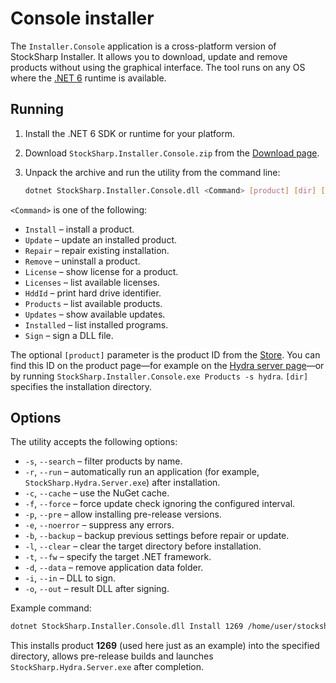 # Console installer

The `Installer.Console` application is a cross-platform version of StockSharp Installer. It allows you to download, update and remove products without using the graphical interface. The tool runs on any OS where the [.NET 6](https://dotnet.microsoft.com/) runtime is available.

## Running

1. Install the .NET 6 SDK or runtime for your platform.
2. Download `StockSharp.Installer.Console.zip` from the [Download page](https://stocksharp.com/products/download/).
3. Unpack the archive and run the utility from the command line:
   
   ```bash
   dotnet StockSharp.Installer.Console.dll <Command> [product] [dir] [options]
   ```

`<Command>` is one of the following:

- `Install` – install a product.
- `Update` – update an installed product.
- `Repair` – repair existing installation.
- `Remove` – uninstall a product.
- `License` – show license for a product.
- `Licenses` – list available licenses.
- `HddId` – print hard drive identifier.
- `Products` – list available products.
- `Updates` – show available updates.
- `Installed` – list installed programs.
- `Sign` – sign a DLL file.

The optional `[product]` parameter is the product ID from the [Store](https://stocksharp.com/store/). You can find this ID on the product page—for example on the [Hydra server page](https://stocksharp.com/store/hydra-server/)—or by running `StockSharp.Installer.Console.exe Products -s hydra`. `[dir]` specifies the installation directory.

## Options

The utility accepts the following options:

- `-s`, `--search` – filter products by name.
- `-r`, `--run` – automatically run an application (for example, `StockSharp.Hydra.Server.exe`) after installation.
- `-c`, `--cache` – use the NuGet cache.
- `-f`, `--force` – force update check ignoring the configured interval.
- `-p`, `--pre` – allow installing pre-release versions.
- `-e`, `--noerror` – suppress any errors.
- `-b`, `--backup` – backup previous settings before repair or update.
- `-l`, `--clear` – clear the target directory before installation.
- `-t`, `--fw` – specify the target .NET framework.
- `-d`, `--data` – remove application data folder.
- `-i`, `--in` – DLL to sign.
- `-o`, `--out` – result DLL after signing.

Example command:

```bash
dotnet StockSharp.Installer.Console.dll Install 1269 /home/user/stocksharp -p -r StockSharp.Hydra.Server.exe
```

This installs product **1269** (used here just as an example) into the specified directory, allows pre-release builds and launches `StockSharp.Hydra.Server.exe` after completion.
